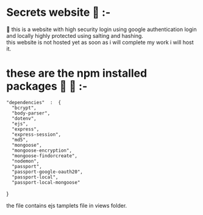  # Secrets website 🚱  :- 
 
 🦖 this is a website with high security login using google authentication  login and locally highly protected using salting and hashing.   
    this  website is not hosted yet as soon as i will complete my work i will host it.
    
    
   # these are the npm installed packages 📧  🦖 :-
    
    "dependencies"  :  {
      "bcrypt",
      "body-parser",
      "dotenv",
      "ejs",
      "express",
      "express-session",
      "md5",
      "mongoose",
      "mongoose-encryption",
      "mongoose-findorcreate",
      "nodemon",
      "passport",
      "passport-google-oauth20",
      "passport-local",
      "passport-local-mongoose"
  }
 
 
 the file contains ejs tamplets file in views folder.
 
 
 
